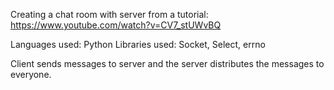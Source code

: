 Creating a chat room with server from a tutorial: https://www.youtube.com/watch?v=CV7_stUWvBQ

Languages used: Python
Libraries used: Socket, Select, errno

Client sends messages to server and the server distributes the messages to everyone.